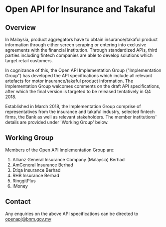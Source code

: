 # Open API for Insurance and Takaful
## Overview
In Malaysia, product aggregators have to obtain insurance/takaful product information through either screen scraping or entering into exclusive agreements with the financial institution. Through standardized APIs, third parties including fintech companies are able to develop solutions which target retail customers.

In cognizance of this, the Open API Implementation Group ("Implementation Group") has developed the API specifications which include all relevant artefacts for motor insurance/takaful product information. The Implementation Group welcomes comments on the draft API specifications, after which the final version is targeted to be released tentatively in Q4 2018. 

Established in March 2018, the Implementation Group comprise of representatives from the insurance and takaful industry, selected  fintech firms, the Bank as well as relevant stakeholders. The member institutions' details are provided under 'Working Group' below.

## Working Group
Members of the Open API Implementation Group are:
1. Allianz General Insurance Company (Malaysia) Berhad
2. AmGeneral Insurance Berhad
3. Etiqa Insurance Berhad 
4. RHB Insurance Berhad
5. RinggitPlus
6. iMoney

## Contact
Any enquiries on the above API specifications can be directed to openapi@bnm.gov.my
